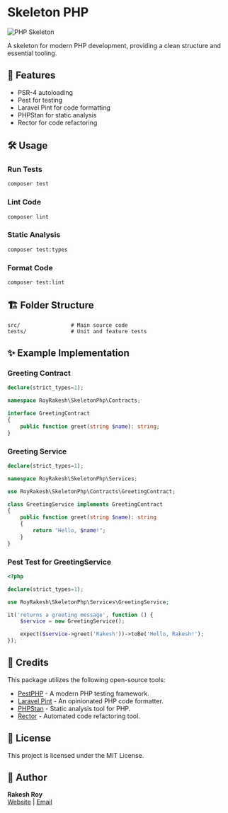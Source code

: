 # Skeleton PHP

![PHP Skeleton](https://img.shields.io/badge/PHP-Skeleton-blue.svg)

A skeleton for modern PHP development, providing a clean structure and essential tooling.



## 🚀 Features
- PSR-4 autoloading
- Pest for testing
- Laravel Pint for code formatting
- PHPStan for static analysis
- Rector for code refactoring

## 🛠 Usage

### Run Tests
```sh
composer test
```

### Lint Code
```sh
composer lint
```

### Static Analysis
```sh
composer test:types
```

### Format Code
```sh
composer test:lint
```

## 🏗 Folder Structure
```
src/                # Main source code
tests/              # Unit and feature tests
```

## ✨ Example Implementation

### Greeting Contract
```php
declare(strict_types=1);

namespace RoyRakesh\SkeletonPhp\Contracts;

interface GreetingContract
{
    public function greet(string $name): string;
}
```

### Greeting Service
```php
declare(strict_types=1);

namespace RoyRakesh\SkeletonPhp\Services;

use RoyRakesh\SkeletonPhp\Contracts\GreetingContract;

class GreetingService implements GreetingContract
{
    public function greet(string $name): string
    {
        return "Hello, $name!";
    }
}
```

### Pest Test for GreetingService
```php
<?php

declare(strict_types=1);

use RoyRakesh\SkeletonPhp\Services\GreetingService;

it('returns a greeting message', function () {
    $service = new GreetingService();

    expect($service->greet('Rakesh'))->toBe('Hello, Rakesh!');
});
```

## 🔗 Credits
This package utilizes the following open-source tools:
- [PestPHP](https://pestphp.com/) - A modern PHP testing framework.
- [Laravel Pint](https://github.com/laravel/pint) - An opinionated PHP code formatter.
- [PHPStan](https://phpstan.org/) - Static analysis tool for PHP.
- [Rector](https://github.com/rectorphp/rector) - Automated code refactoring tool.

## 📝 License
This project is licensed under the MIT License.

## 👤 Author
**Rakesh Roy**  
[Website](https://royrakesh.dev) | [Email](mailto:royrakesh.cob@gmail.com)

